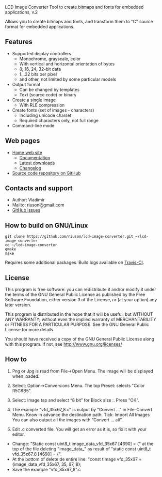 LCD Image Converter
Tool to create bitmaps and fonts for embedded applications, v.2

Allows you to create bitmaps and fonts, and transform them to "C" source format for embedded applications.

## Features
- Supported display controllers
  - Monochrome, grayscale, color
  - With vertical and horizontal orientation of bytes
  - 8, 16, 24, 32-bit data
  - 1...32 bits per pixel
  - and other, not limited by some particular models
- Output format
  - Can be changed by templates
  - Text (source code) or binary
- Create a single image
  - With RLE compression
- Create fonts (set of images - characters)
  - Including unicode charset
  - Required characters only, not full range
- Command-line mode

## Web pages
- [Home web site](http://www.riuson.com/lcd-image-converter)
  - [Documentation](http://www.riuson.com/lcd-image-converter)
  - [Latest downloads](http://www.riuson.com/lcd-image-converter/download)
  - [Changelog](http://www.riuson.com/lcd-image-converter/changelog)
- [Source code repository on GitHub](https://github.com/riuson/lcd-image-converter)

## Contacts and support
 - Author: Vladimir
 - Mailto: riuson@gmail.com
 - [GitHub Issues](https://github.com/riuson/lcd-image-converter/issues)

## How to build on GNU/Linux
~~~
git clone https://github.com/riuson/lcd-image-converter.git ~/lcd-image-converter
cd ~/lcd-image-converter
qmake
make
~~~
Requires some additional packages.
Build logs available on [Travis-CI](https://travis-ci.org/riuson/lcd-image-converter).



## License

This program is free software: you can redistribute it and/or modify
it under the terms of the GNU General Public License as published by
the Free Software Foundation, either version 3 of the License, or
(at your option) any later version.

This program is distributed in the hope that it will be useful,
but WITHOUT ANY WARRANTY; without even the implied warranty of
MERCHANTABILITY or FITNESS FOR A PARTICULAR PURPOSE.  See the
GNU General Public License for more details.

You should have received a copy of the GNU General Public License
along with this program.  If not, see http://www.gnu.org/licenses/

## How to

1. Png or Jpg is read from File->Open Menu. The image will be displayed when loaded. 
2. Select: Option->Conversions Menu. The top Preset: selects "Color R5G6B5". 
3. Select: Image tap and select “8 bit” for Block size :. Press "OK". 
4. The example "vfd_35x67_8.c" is output by "Convert ..." in File-Convert Menu. 
Know in advance the destination path. 
Tick: Import All Images You can also output all the images with “Convert ... all”. 


5. Edit .c converted file. You will get an error as it is, so fix it with your editor. 
- Change: "Static const uint8_t image_data_vfd_35x67 [4690] = {" at the top of the file deleting "image_data_" as result of "static const uint8_t vfd_35x67_8 [4690] = {". 
- At the bottom of delete de entire line: "const tImage vfd_35x67 = {image_data_vfd_35x67, 35, 67, 8};
- Save the example "vfd_35x67_8".c
